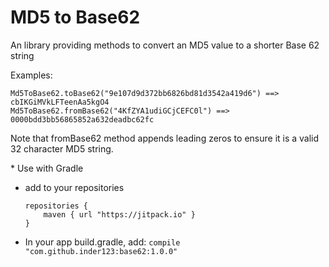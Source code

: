 # MD5 to Base62

An library providing methods to convert an MD5 value to a shorter Base 62 string

Examples:
```
Md5ToBase62.toBase62("9e107d9d372bb6826bd81d3542a419d6") ==>  cbIKGiMVkLFTeenAa5kgO4
Md5ToBase62.fromBase62("4KfZYA1udiGCjCEFC0l") ==>  0000bdd3bb56865852a632deadbc62fc
```
Note that fromBase62 method appends leading zeros to ensure it is a valid 32 character MD5 string.

​* Use with Gradle
* add to your repositories
    ```
    repositories {
        maven { url "https://jitpack.io" }
    }
    ```
* In your app build.gradle, add:  ```compile "com.github.inder123:base62:1.0.0"```
